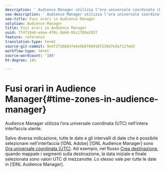 ```yaml
---
description: ' Audience Manager utilizza l’ora universale coordinata (UTC) nell’intera interfaccia utente.'
seo-description: ' Audience Manager utilizza l’ora universale coordinata (UTC) nell’intera interfaccia utente.'
seo-title: Fusi orari in Audience Manager
solution: Audience Manager
title: Fusi orari in Audience Manager
uuid: ff4710a9-edee-470c-9ab0-85c1789a2837
feature: reference
translation-type: tm+mt
source-git-commit: 9e4f2f26b83fe6e5b6f669107239d7edaf11fed3
workflow-type: tm+mt
source-wordcount: '104'
ht-degree: 14%

---
```



# Fusi orari in Audience Manager{#time-zones-in-audience-manager}

 Audience Manager utilizza l’ora universale coordinata (UTC) nell’intera interfaccia utente.

Salvo diversa indicazione, tutte le date e gli intervalli di date che è possibile selezionare nell&#39;interfaccia [!DNL Adobe] [!DNL Audience Manager] sono [Ora universale coordinata (UTC)](https://www.timeanddate.com/worldclock/timezone/utc). Ad esempio, nel flusso [Crea destinazione](../features/destinations/create-cookie-destination.md#segments-mapping), quando mappate i segmenti sulla destinazione, la data iniziale e finale selezionata sono valori UTC di mezzanotte. Lo stesso vale per tutte le date in [!DNL Audience Manager].

